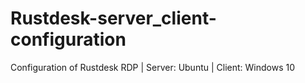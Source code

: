 # Rustdesk-server_client-configuration
Configuration of Rustdesk RDP | Server: Ubuntu | Client: Windows 10
